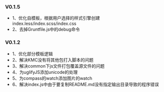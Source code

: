 ### V0.1.5

- 1、优化自模板，根据用户选择的样式引擎创建index.less/index.scss/index.css
- 2、去掉Gruntfile.js中的debug命令


### V0.1.2

- 1、优化部分模板逻辑
- 2、解决KMC没有将其他包打入脚本的问题
- 3、解决common下js文件打包覆盖源文件的问题
- 4、为uglifyJS添加unicode的处理
- 5、为compass的watch添加图片的watch
- 6、解决index.js中由于要复制README.md没有指定输出目录导致的程序错误
